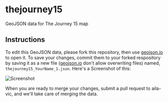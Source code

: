 # thejourney15
GeoJSON data for The Journey 15 map

Instructions
---
To edit this GeoJSON data, please fork this repository, then use [geojson.io](http://geojson.io) to open it. To save your changes, commit them to your forked respository by saving it as a new file ([geojson.io](http://geojson.io) don't allow overwriting files) named, `thejourney15_YourName_1.json`. Here's a Screenshot of this:

![Screenshot](http://www.xime.com.au/screenshot1.jpg)

When you are ready to merge your changes, submit a pull request to aila-vic, and we'll take care of merging the data.
